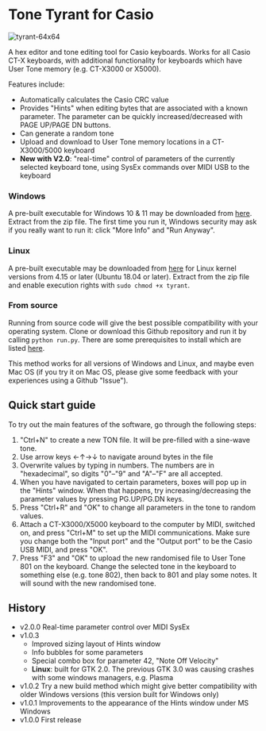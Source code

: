 # Tone Tyrant for Casio

![tyrant-64x64](https://user-images.githubusercontent.com/42281265/149575450-a4bce95c-79d1-4836-a40a-6082bbaf9f68.png)

A hex editor and tone editing tool for Casio keyboards. Works for all Casio CT-X keyboards, with additional functionality for keyboards which have User Tone memory (e.g. CT-X3000 or X5000).

Features include:
* Automatically calculates the Casio CRC value
* Provides "Hints" when editing bytes that are associated with a known parameter. The parameter can be quickly increased/decreased with PAGE UP/PAGE DN buttons.
* Can generate a random tone
* Upload and download to User Tone memory locations in a CT-X3000/5000 keyboard
* **New with V2.0**: "real-time" control of parameters of the currently selected keyboard tone, using SysEx commands over MIDI USB to the keyboard

### Windows

A pre-built executable for Windows 10 & 11 may be downloaded from [here](https://github.com/michgz/tonetyrant/releases/download/v2.0.0/windows-10-11-executable-v2.0.0.zip). Extract from the zip file. The first time you run it, Windows security may ask if you really want to run it: click "More Info" and "Run Anyway".

### Linux

A pre-built executable may be downloaded from [here](https://github.com/michgz/tonetyrant/releases/download/v2.0.0/linux-executable-v2.0.0.zip) for Linux kernel versions from 4.15 or later (Ubuntu 18.04 or later). Extract from the zip file and enable execution rights with ```sudo chmod +x tyrant```.

### From source

Running from source code will give the best possible compatibility with your operating system. Clone or download this Github repository and run it by calling ```python run.py```. There are some prerequisites to install which are listed [here](Prerequisites.md).

This method works for all versions of Windows and Linux, and maybe even Mac OS (if you try it on Mac OS, please give some feedback with your experiences using a Github "Issue").

## Quick start guide

To try out the main features of the software, go through the following steps:

1. "Ctrl+N" to create a new TON file. It will be pre-filled with a sine-wave tone.
2. Use arrow keys &#8592;&#8593;&#8594;&#8595; to navigate around bytes in the file
3. Overwrite values by typing in numbers. The numbers are in "hexadecimal", so digits "0"&#8211;"9" and "A"&#8211;"F" are all accepted.
4. When you have navigated to certain parameters, boxes will pop up in the "Hints" window. When that happens, try increasing/decreasing the parameter values by pressing PG.UP/PG.DN keys.
5. Press "Ctrl+R" and "OK" to change all parameters in the tone to random values.
6. Attach a CT-X3000/X5000 keyboard to the computer by MIDI, switched on, and press "Ctrl+M" to set up the MIDI communications. Make sure you change both the "Input port" and the "Output port" to be the Casio USB MIDI, and press "OK".
7. Press "F3" and "OK" to upload the new randomised file to User Tone 801 on the keyboard. Change the selected tone in the keyboard to something else (e.g. tone 802), then back to 801 and play some notes. It will sound with the new randomised tone.

## History

* v2.0.0  Real-time parameter control over MIDI SysEx
* v1.0.3
   * Improved sizing layout of Hints window
   * Info bubbles for some parameters
   * Special combo box for parameter 42, "Note Off Velocity"
   * **Linux**: built for GTK 2.0. The previous GTK 3.0 was causing crashes with some windows managers, e.g. Plasma
* v1.0.2  Try a new build method which might give better compatibility with older Windows versions (this version built for Windows only)
* v1.0.1  Improvements to the appearance of the Hints window under MS Windows
* v1.0.0  First release
